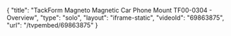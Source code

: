 {
    "title": "TackForm Magneto Magnetic Car Phone Mount TF00-0304 - Overview",
    "type": "solo",
    "layout": "iframe-static",
    "videoId": "69863875",
    "url": "\/tvpembed\/69863875"
}